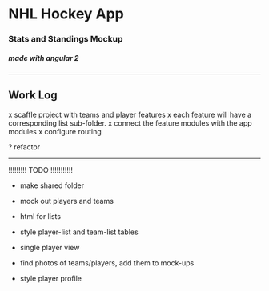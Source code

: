 # NHL Hockey App 
### Stats and Standings Mockup
##### made with angular 2
---


## Work Log


x  scaffle project with teams and player features 
x  each feature will have a corresponding list sub-folder.
x  connect the feature modules with the app modules
x  configure routing

?  refactor

---
!!!!!!!!!  TODO  !!!!!!!!!!!


-  make shared folder
-  mock out players and teams
-  html for lists 
-  style player-list and team-list tables

-  single player view
-  find photos of teams/players, add them to mock-ups
-  style player profile



